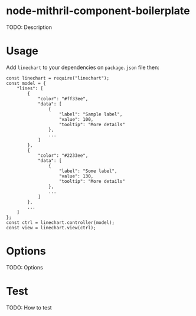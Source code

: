 node-mithril-component-boilerplate
==================================

TODO: Description

Usage
=====
Add `linechart` to your dependencies on `package.json` file then:

    const linechart = require("linechart");
    const model = {
        "lines": [
            {
                "color": "#ff33ee",
                "data": [
                    {
                        "label": "Sample label",
                        "value": 100,
                        "tooltip": "More details"
                    },
                    ...
                ]
            },
            {
                "color": "#2233ee",
                "data": [
                    {
                        "label": "Some label",
                        "value": 130,
                        "tooltip": "More details"
                    },
                    ...
                ]
            },
            ...
        ]
    };
    const ctrl = linechart.controller(model);
    const view = linechart.view(ctrl);

Options
=======

TODO: Options

Test
====

TODO: How to test


